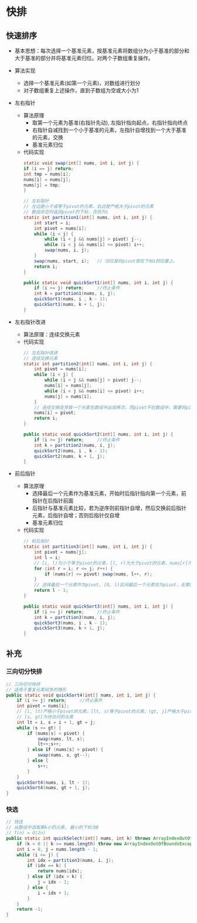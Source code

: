 # 快排

## 快速排序

- 基本思想：每次选择一个基准元素，按基准元素将数组分为小于基准的部分和大于基准的部分并将基准元素归位。对两个子数组重复操作。
- 算法实现
    * 选择一个基准元素(如第一个元素)，对数组进行划分
    * 对子数组重复上述操作，直到子数组为空或大小为1

- 左右指针
    * 算法原理
        - 取第一个元素为基准(右指针先动), 左指针指向起点，右指针指向终点
        - 右指针自减找到一个小于基准的元素，左指针自增找到一个大于基准的元素，交换
        - 基准元素归位
    * 代码实现
        ```java
        static void swap(int[] nums, int i, int j) {
        if (i == j) return;
        int tmp = nums[i];
        nums[i] = nums[j];
        nums[j] = tmp;
        }

        // 左右指针
        // 左边是小于或等于pivot的元素，右边是严格大于pivot的元素
        // 数组非空时返回pivot的下标，否则为i
        static int partition1(int[] nums, int i, int j) {
            int start = i;
            int pivot = nums[i];
            while (i < j) {
                while (i < j && nums[j] > pivot) j--;
                while (i < j && nums[i] <= pivot) i++;
                swap(nums, i, j);
            }
            swap(nums, start, i);   // 归位是将pivot放在下标i的位置上。
            return i;
        }

        public static void quickSort1(int[] nums, int i, int j) {
            if (i >= j) return;     //终止条件
            int k = partition1(nums, i, j);
            quickSort1(nums, i , k - 1);
            quickSort1(nums, k + 1, j);
        }
        ```
- 左右指针改进
    * 算法原理：连续交换元素
    * 代码实现
        ```java
        // 左右指针改进
        // 连续交换元素
        static int partition2(int[] nums, int i, int j) {
            int pivot = nums[i];
            while (i < j) {
                while (i < j && nums[j] > pivot) j--;
                nums[i] = nums[j];
                while (i < j && nums[i] <= pivot) i++;
                nums[j] = nums[i];
            }
            // 连续交换会导致一个元素在数组中出现两次，而pivot不在数组中，需要将pivot放到下标为i的位置上。
            nums[i] = pivot;
            return i;
        }

        public static void quickSort2(int[] nums, int i, int j) {
            if (i >= j) return;     //终止条件
            int k = partition2(nums, i, j);
            quickSort2(nums, i , k - 1);
            quickSort2(nums, k + 1, j);
        }
        ```

- 前后指针
    * 算法原理
        - 选择最后一个元素作为基准元素，开始时后指针指向第一个元素，前指针在后指针前面
        - 后指针与基准元素比较，若为逆序则前指针自增，然后交换前后指针元素，后指针自增；否则后指针仅自增
        - 基准元素归位
    * 代码实现
        ```java
        // 前后指针
        static int partition3(int[] nums, int i, int j) {
            int pivot = nums[j];
            int l = i;
            // [i, l)为小于等于pivot的元素，[l, r)为大于pivot的元素，nums[r]为待访问元素。
            for (int r = i; r <= j; r++) {
                if (nums[r] <= pivot) swap(nums, l++, r);
            }
            // 选择最后一个元素作为pivot, [0, l)区间最后一个元素恰为pivot，无需归位。
            return l - 1;
        }

        public static void quickSort3(int[] nums, int i, int j) {
            if (i >= j) return;     //终止条件
            int k = partition3(nums, i, j);
            quickSort3(nums, i , k - 1);
            quickSort3(nums, k + 1, j);
        }
        ```

## 补充

### 三向切分快排

```java
// 三向切分快排
// 适用于重复元素较多的情形
public static void quickSort4(int[] nums, int i, int j) {
    if (i >= j) return;     //终止条件
    int pivot = nums[i];
    // [i, lt)严格小于pivot的元素，[lt, s)等于pivot的元素，(gt, j]严格大于pivot的元素
    // [s, gt]为待访问的元素
    int lt = i, s = i + 1, gt = j;
    while (s <= gt) {
        if (nums[s] < pivot) {
            swap(nums, lt, s);
            lt++;s++;
        } else if (nums[s] > pivot) {
            swap(nums, s, gt--);
        } else {
            s++;
        }
    }
    quickSort4(nums, i, lt - 1);
    quickSort4(nums, gt + 1, j);
}
```

### 快选

```java
// 快选
// 从数组中选取第k小的元素, 最小的下标为0
// T(n) = O(2n)
public static int quickSelect(int[] nums, int k) throws ArrayIndexOutOfBoundsException{
    if (k < 0 || k >= nums.length) throw new ArrayIndexOutOfBoundsException();
    int i = 0, j = nums.length - 1;
    while (i <= j) {
        int idx = partition3(nums, i, j);
        if (idx == k) {
            return nums[idx];
        } else if (idx > k) {
            j = idx - 1;
        } else {
            i = idx + 1;
        }
    }
    return -1;
}
```

